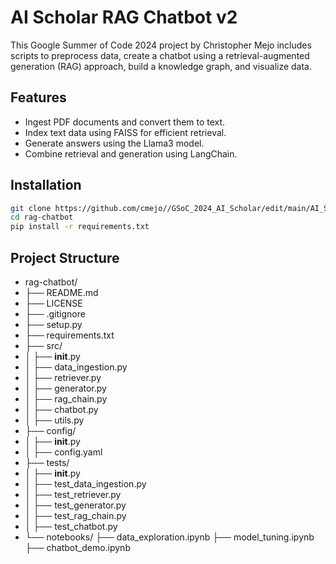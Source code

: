 # AI Scholar RAG Chatbot v2

This Google Summer of Code 2024 project by Christopher Mejo includes scripts to preprocess data, create a chatbot using a retrieval-augmented generation (RAG) approach, build a knowledge graph, and visualize data.

## Features
- Ingest PDF documents and convert them to text.
- Index text data using FAISS for efficient retrieval.
- Generate answers using the Llama3 model.
- Combine retrieval and generation using LangChain.

## Installation
```bash
git clone https://github.com/cmejo//GSoC_2024_AI_Scholar/edit/main/AI_Scholar_v2/rag-chatbot.git
cd rag-chatbot
pip install -r requirements.txt
```

## Project Structure

- rag-chatbot/
- ├── README.md
- ├── LICENSE
- ├── .gitignore
- ├── setup.py
- ├── requirements.txt
- ├── src/
- │   ├── __init__.py
- │   ├── data_ingestion.py
- │   ├── retriever.py
- │   ├── generator.py
- │   ├── rag_chain.py
- │   ├── chatbot.py
- │   ├── utils.py
- ├── config/
- │   ├── __init__.py
- │   ├── config.yaml
- ├── tests/
- │   ├── __init__.py
- │   ├── test_data_ingestion.py
- │   ├── test_retriever.py
- │   ├── test_generator.py
- │   ├── test_rag_chain.py
- │   ├── test_chatbot.py
- └── notebooks/
     ├── data_exploration.ipynb
     ├── model_tuning.ipynb
     ├── chatbot_demo.ipynb
